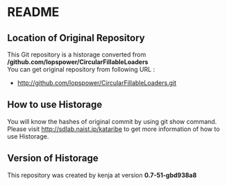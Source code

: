 # README
## Location of Original Repository
This Git repository is a historage converted from **/github.com/lopspower/CircularFillableLoaders**  
You can get original repository from following URL :

- http://github.com/lopspower/CircularFillableLoaders.git

## How to use Historage
You will know the hashes of original commit by using git show command.  
Please visit <http://sdlab.naist.jp/kataribe> to get more information of how to use Historage.

## Version of Historage
This repository was created by kenja at version **0.7-51-gbd938a8**
